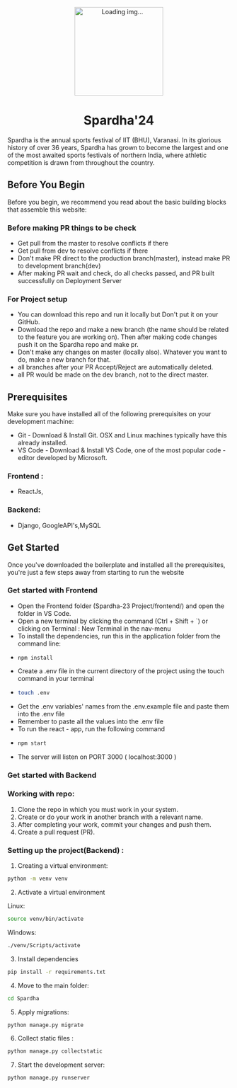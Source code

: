 
<p align="center">
<img height="200px" src="https://user-images.githubusercontent.com/78701055/155994640-18c37b08-f6dc-493b-8116-c8b46f94a46b.png" alt="Loading img..."/>
<!-- <img height="200px"  src="https://user-images.githubusercontent.com/78701055/155997992-04602a01-5dd9-41c3-a563-597fabf7d8d1.jpg" alt="Loading img..."/> -->
</p>
<h1 align="center"> Spardha'24 </h1>

Spardha is the annual sports festival of IIT (BHU), Varanasi. In its glorious history of over 36 years, Spardha has grown to become the largest and one of the most awaited sports festivals of northern India, where athletic competition is drawn from throughout the country.

## Before You Begin
Before you begin, we recommend you read about the basic building blocks that assemble this website:
### Before making PR things to be check
- Get pull from the master to resolve conflicts if there
- Get pull from dev to resolve conflicts if there
- Don't make PR direct to the production branch(master), instead make PR to development branch(dev)
- After making PR wait and check, do all checks passed, and PR built successfully on Deployment Server
### For Project setup
- You can download this repo and run it locally but Don't put it on your GitHub.
- Download the repo and make a new branch (the name should be related to the feature you are working on). Then after making code changes push it on the Spardha repo and make pr.
- Don't make any changes on master (locally also). Whatever you want to do, make a new branch for that.
- all branches after your PR Accept/Reject are automatically deleted.
- all PR would be made on the dev branch, not to the direct master.

## Prerequisites
Make sure you have installed all of the following prerequisites on your development machine:
- Git - Download & Install Git. OSX and Linux machines typically have this already installed.
- VS Code - Download & Install VS Code, one of the most popular code - editor developed by Microsoft.

### Frontend :
- ReactJs,
   
### Backend:
- Django, GoogleAPI's,MySQL


## Get Started
Once you've downloaded the boilerplate and installed all the prerequisites, you're just a few steps away from starting to run the website

### Get started with Frontend
- Open the Frontend folder (Spardha-23 Project/frontend/) and open the folder in VS Code.
- Open a new terminal by clicking the command (Ctrl + Shift + `) or clicking on Terminal : New Terminal in the nav-menu
- To install the dependencies, run this in the application folder from the command line:
- ```
  npm install
  ```
- Create a .env file in the current directory of the project using the touch command in your terminal
- ```bash
  touch .env
  ```
- Get the .env variables' names from the .env.example file and paste them into the .env file
- Remember to paste all the values into the .env file
- To run the react - app, run the following command
- ```bash
  npm start
  ```
- The server will listen on PORT 3000 ( localhost:3000 )

### Get started with Backend


### Working with repo:
1. Clone the repo in which you must work in your system.
2. Create or do your work in another branch with a relevant name.
3. After completing your work, commit your changes and push them.
4. Create a pull request (PR).

### Setting up the project(Backend) :

1. Creating a virtual environment:
```bash
python -m venv venv
```
2. Activate a virtual environment

Linux:
```bash
source venv/bin/activate
```
Windows:
```cmd
./venv/Scripts/activate
```
3. Install dependencies
```bash
pip install -r requirements.txt
```
4. Move to the main folder: 
```bash
cd Spardha
```
5. Apply migrations: 
```bash
python manage.py migrate
```
6. Collect static files : 
```bash
python manage.py collectstatic
```
7. Start the development server: 
```bash
python manage.py runserver
```

